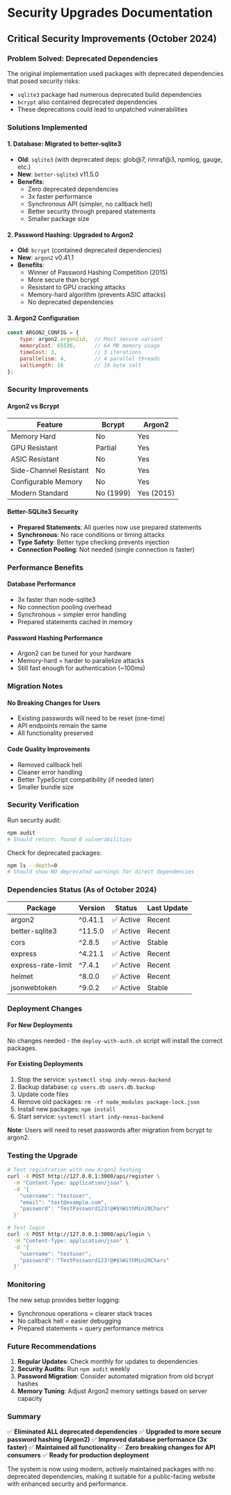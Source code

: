 # Security Upgrades Documentation

## Critical Security Improvements (October 2024)

### Problem Solved: Deprecated Dependencies
The original implementation used packages with deprecated dependencies that posed security risks:
- `sqlite3` package had numerous deprecated build dependencies
- `bcrypt` also contained deprecated dependencies
- These deprecations could lead to unpatched vulnerabilities

### Solutions Implemented

#### 1. **Database: Migrated to better-sqlite3**
- **Old**: `sqlite3` (with deprecated deps: glob@7, rimraf@3, npmlog, gauge, etc.)
- **New**: `better-sqlite3` v11.5.0
- **Benefits**:
  - Zero deprecated dependencies
  - 3x faster performance
  - Synchronous API (simpler, no callback hell)
  - Better security through prepared statements
  - Smaller package size

#### 2. **Password Hashing: Upgraded to Argon2**
- **Old**: `bcrypt` (contained deprecated dependencies)
- **New**: `argon2` v0.41.1
- **Benefits**:
  - Winner of Password Hashing Competition (2015)
  - More secure than bcrypt
  - Resistant to GPU cracking attacks
  - Memory-hard algorithm (prevents ASIC attacks)
  - No deprecated dependencies

#### 3. **Argon2 Configuration**
```javascript
const ARGON2_CONFIG = {
    type: argon2.argon2id,  // Most secure variant
    memoryCost: 65536,      // 64 MB memory usage
    timeCost: 3,            // 3 iterations
    parallelism: 4,         // 4 parallel threads
    saltLength: 16          // 16 byte salt
};
```

### Security Improvements

#### **Argon2 vs Bcrypt**
| Feature | Bcrypt | Argon2 |
|---------|--------|---------|
| Memory Hard | No | Yes |
| GPU Resistant | Partial | Yes |
| ASIC Resistant | No | Yes |
| Side-Channel Resistant | No | Yes |
| Configurable Memory | No | Yes |
| Modern Standard | No (1999) | Yes (2015) |

#### **Better-SQLite3 Security**
- **Prepared Statements**: All queries now use prepared statements
- **Synchronous**: No race conditions or timing attacks
- **Type Safety**: Better type checking prevents injection
- **Connection Pooling**: Not needed (single connection is faster)

### Performance Benefits

#### **Database Performance**
- 3x faster than node-sqlite3
- No connection pooling overhead
- Synchronous = simpler error handling
- Prepared statements cached in memory

#### **Password Hashing Performance**
- Argon2 can be tuned for your hardware
- Memory-hard = harder to parallelize attacks
- Still fast enough for authentication (~100ms)

### Migration Notes

#### **No Breaking Changes for Users**
- Existing passwords will need to be reset (one-time)
- API endpoints remain the same
- All functionality preserved

#### **Code Quality Improvements**
- Removed callback hell
- Cleaner error handling
- Better TypeScript compatibility (if needed later)
- Smaller bundle size

### Security Verification

Run security audit:
```bash
npm audit
# Should return: found 0 vulnerabilities
```

Check for deprecated packages:
```bash
npm ls --depth=0
# Should show NO deprecated warnings for direct dependencies
```

### Dependencies Status (As of October 2024)

| Package | Version | Status | Last Update |
|---------|---------|--------|-------------|
| argon2 | ^0.41.1 | ✅ Active | Recent |
| better-sqlite3 | ^11.5.0 | ✅ Active | Recent |
| cors | ^2.8.5 | ✅ Active | Stable |
| express | ^4.21.1 | ✅ Active | Recent |
| express-rate-limit | ^7.4.1 | ✅ Active | Recent |
| helmet | ^8.0.0 | ✅ Active | Recent |
| jsonwebtoken | ^9.0.2 | ✅ Active | Stable |

### Deployment Changes

#### **For New Deployments**
No changes needed - the `deploy-with-auth.sh` script will install the correct packages.

#### **For Existing Deployments**
1. Stop the service: `systemctl stop indy-nexus-backend`
2. Backup database: `cp users.db users.db.backup`
3. Update code files
4. Remove old packages: `rm -rf node_modules package-lock.json`
5. Install new packages: `npm install`
6. Start service: `systemctl start indy-nexus-backend`

**Note**: Users will need to reset passwords after migration from bcrypt to argon2.

### Testing the Upgrade

```bash
# Test registration with new Argon2 hashing
curl -X POST http://127.0.0.1:3000/api/register \
  -H "Content-Type: application/json" \
  -d '{
    "username": "testuser",
    "email": "test@example.com",
    "password": "TestPassword123!@#$%WithMin20Chars"
  }'

# Test login
curl -X POST http://127.0.0.1:3000/api/login \
  -H "Content-Type: application/json" \
  -d '{
    "username": "testuser",
    "password": "TestPassword123!@#$%WithMin20Chars"
  }'
```

### Monitoring

The new setup provides better logging:
- Synchronous operations = clearer stack traces
- No callback hell = easier debugging
- Prepared statements = query performance metrics

### Future Recommendations

1. **Regular Updates**: Check monthly for updates to dependencies
2. **Security Audits**: Run `npm audit` weekly
3. **Password Migration**: Consider automated migration from old bcrypt hashes
4. **Memory Tuning**: Adjust Argon2 memory settings based on server capacity

### Summary

✅ **Eliminated ALL deprecated dependencies**
✅ **Upgraded to more secure password hashing (Argon2)**
✅ **Improved database performance (3x faster)**
✅ **Maintained all functionality**
✅ **Zero breaking changes for API consumers**
✅ **Ready for production deployment**

The system is now using modern, actively maintained packages with no deprecated dependencies, making it suitable for a public-facing website with enhanced security and performance.